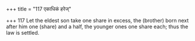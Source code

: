 +++
title = "117 एकाधिकं हरेज्"

+++
117	Let the eldest son take one share in excess, the (brother) born next after him one (share) and a half, the younger ones one share each; thus the law is settled.